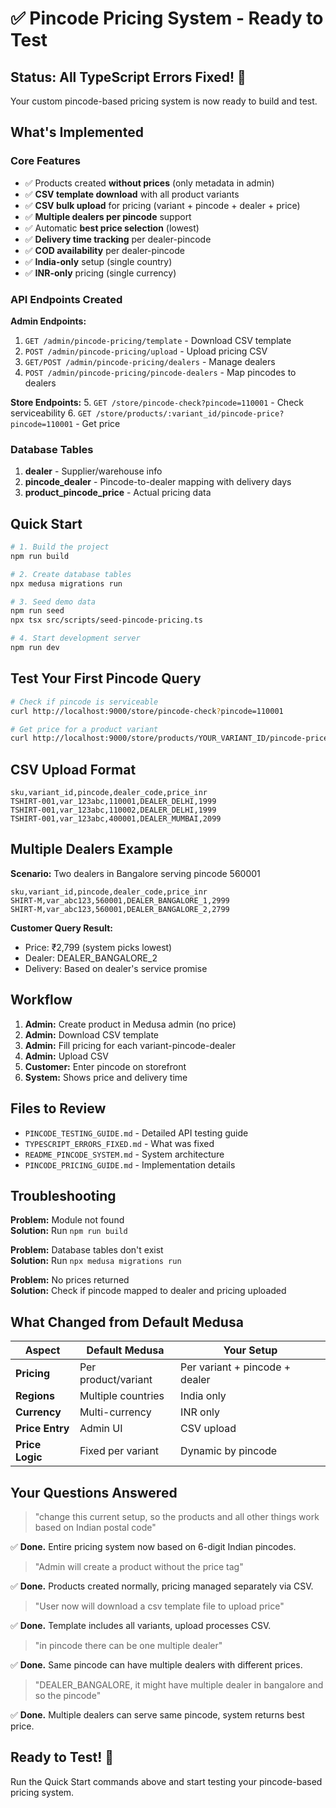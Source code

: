 # ✅ Pincode Pricing System - Ready to Test

## Status: All TypeScript Errors Fixed! 🎉

Your custom pincode-based pricing system is now ready to build and test.

## What's Implemented

### Core Features

- ✅ Products created **without prices** (only metadata in admin)
- ✅ **CSV template download** with all product variants
- ✅ **CSV bulk upload** for pricing (variant + pincode + dealer + price)
- ✅ **Multiple dealers per pincode** support
- ✅ Automatic **best price selection** (lowest)
- ✅ **Delivery time tracking** per dealer-pincode
- ✅ **COD availability** per dealer-pincode
- ✅ **India-only** setup (single country)
- ✅ **INR-only** pricing (single currency)

### API Endpoints Created

**Admin Endpoints:**

1. `GET /admin/pincode-pricing/template` - Download CSV template
2. `POST /admin/pincode-pricing/upload` - Upload pricing CSV
3. `GET/POST /admin/pincode-pricing/dealers` - Manage dealers
4. `POST /admin/pincode-pricing/pincode-dealers` - Map pincodes to dealers

**Store Endpoints:** 5. `GET /store/pincode-check?pincode=110001` - Check serviceability 6. `GET /store/products/:variant_id/pincode-price?pincode=110001` - Get price

### Database Tables

1. **dealer** - Supplier/warehouse info
2. **pincode_dealer** - Pincode-to-dealer mapping with delivery days
3. **product_pincode_price** - Actual pricing data

## Quick Start

```bash
# 1. Build the project
npm run build

# 2. Create database tables
npx medusa migrations run

# 3. Seed demo data
npm run seed
npx tsx src/scripts/seed-pincode-pricing.ts

# 4. Start development server
npm run dev
```

## Test Your First Pincode Query

```bash
# Check if pincode is serviceable
curl http://localhost:9000/store/pincode-check?pincode=110001

# Get price for a product variant
curl http://localhost:9000/store/products/YOUR_VARIANT_ID/pincode-price?pincode=110001
```

## CSV Upload Format

```csv
sku,variant_id,pincode,dealer_code,price_inr
TSHIRT-001,var_123abc,110001,DEALER_DELHI,1999
TSHIRT-001,var_123abc,110002,DEALER_DELHI,1999
TSHIRT-001,var_123abc,400001,DEALER_MUMBAI,2099
```

## Multiple Dealers Example

**Scenario:** Two dealers in Bangalore serving pincode 560001

```csv
sku,variant_id,pincode,dealer_code,price_inr
SHIRT-M,var_abc123,560001,DEALER_BANGALORE_1,2999
SHIRT-M,var_abc123,560001,DEALER_BANGALORE_2,2799
```

**Customer Query Result:**

- Price: ₹2,799 (system picks lowest)
- Dealer: DEALER_BANGALORE_2
- Delivery: Based on dealer's service promise

## Workflow

1. **Admin:** Create product in Medusa admin (no price)
2. **Admin:** Download CSV template
3. **Admin:** Fill pricing for each variant-pincode-dealer
4. **Admin:** Upload CSV
5. **Customer:** Enter pincode on storefront
6. **System:** Shows price and delivery time

## Files to Review

- `PINCODE_TESTING_GUIDE.md` - Detailed API testing guide
- `TYPESCRIPT_ERRORS_FIXED.md` - What was fixed
- `README_PINCODE_SYSTEM.md` - System architecture
- `PINCODE_PRICING_GUIDE.md` - Implementation details

## Troubleshooting

**Problem:** Module not found  
**Solution:** Run `npm run build`

**Problem:** Database tables don't exist  
**Solution:** Run `npx medusa migrations run`

**Problem:** No prices returned  
**Solution:** Check if pincode mapped to dealer and pricing uploaded

## What Changed from Default Medusa

| Aspect          | Default Medusa      | Your Setup                     |
| --------------- | ------------------- | ------------------------------ |
| **Pricing**     | Per product/variant | Per variant + pincode + dealer |
| **Regions**     | Multiple countries  | India only                     |
| **Currency**    | Multi-currency      | INR only                       |
| **Price Entry** | Admin UI            | CSV upload                     |
| **Price Logic** | Fixed per variant   | Dynamic by pincode             |

## Your Questions Answered

> "change this current setup, so the products and all other things work based on Indian postal code"

✅ **Done.** Entire pricing system now based on 6-digit Indian pincodes.

> "Admin will create a product without the price tag"

✅ **Done.** Products created normally, pricing managed separately via CSV.

> "User now will download a csv template file to upload price"

✅ **Done.** Template includes all variants, upload processes CSV.

> "in pincode there can be one multiple dealer"

✅ **Done.** Same pincode can have multiple dealers with different prices.

> "DEALER_BANGALORE, it might have multiple dealer in bangalore and so the pincode"

✅ **Done.** Multiple dealers can serve same pincode, system returns best price.

## Ready to Test! 🚀

Run the Quick Start commands above and start testing your pincode-based pricing system.
